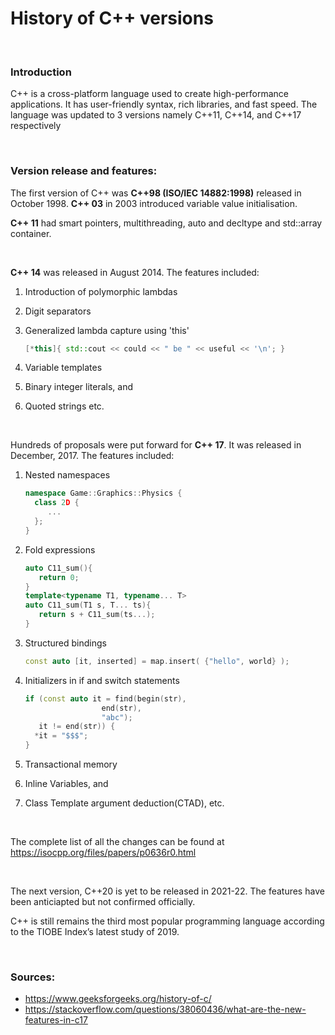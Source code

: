 # History of C++ versions

<br>

### Introduction

C++ is a cross-platform language used to create high-performance applications. It has user-friendly syntax, rich libraries, and fast speed.
The language was updated to 3 versions namely C++11, C++14, and C++17 respectively

<br>

### Version release and features:

The first version of C++ was **C++98 (ISO/IEC 14882:1998)** released in October 1998.
**C++ 03** in 2003 introduced variable value initialisation.

**C++ 11** had smart pointers, multithreading, auto and decltype and std::array container.

<br>

**C++ 14** was released in August 2014. The features included:

1. Introduction of polymorphic lambdas
2. Digit separators
3. Generalized lambda capture using 'this'

    ```C++
    [*this]{ std::cout << could << " be " << useful << '\n'; }
    ```

4. Variable templates
5. Binary integer literals, and
6. Quoted strings etc.

<br>

Hundreds of proposals were put forward for **C++ 17**. It was released in December, 2017. The features included:
1. Nested namespaces

    ```C++
    namespace Game::Graphics::Physics {
      class 2D {
         ...
      };
    }
    ```
    
2. Fold expressions

    ```C++
    auto C11_sum(){
       return 0;
    }
    template<typename T1, typename... T>
    auto C11_sum(T1 s, T... ts){
       return s + C11_sum(ts...);
    }
    ```

3. Structured bindings

    ```C++
    const auto [it, inserted] = map.insert( {"hello", world} );
    ```

4. Initializers in if and switch statements

    ```C++
    if (const auto it = find(begin(str),
                     end(str),
                     "abc");
       it != end(str)) {
      *it = "$$$";
    }
    ```

5. Transactional memory
6. Inline Variables, and
7. Class Template argument deduction(CTAD), etc.

<br>

The complete list of all the changes can be found at https://isocpp.org/files/papers/p0636r0.html

<br>

The next version, C++20 is yet to be released in 2021-22. The features have been anticiapted but not confirmed officially.


C++ is still remains the third most popular programming language according to the TIOBE Index’s latest study of 2019.

<br>

### Sources:

* https://www.geeksforgeeks.org/history-of-c/
* https://stackoverflow.com/questions/38060436/what-are-the-new-features-in-c17

